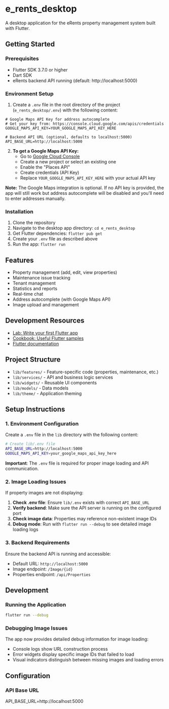 # e_rents_desktop

A desktop application for the eRents property management system built with Flutter.

## Getting Started

### Prerequisites
- Flutter SDK 3.7.0 or higher
- Dart SDK 
- eRents backend API running (default: http://localhost:5000)

### Environment Setup

1. Create a `.env` file in the root directory of the project (`e_rents_desktop/.env`) with the following content:

```
# Google Maps API Key for address autocomplete
# Get your key from: https://console.cloud.google.com/apis/credentials
GOOGLE_MAPS_API_KEY=YOUR_GOOGLE_MAPS_API_KEY_HERE

# Backend API URL (optional, defaults to localhost:5000)
API_BASE_URL=http://localhost:5000
```

2. **To get a Google Maps API Key:**
   - Go to [Google Cloud Console](https://console.cloud.google.com/apis/credentials)
   - Create a new project or select an existing one
   - Enable the "Places API" 
   - Create credentials (API Key)
   - Replace `YOUR_GOOGLE_MAPS_API_KEY_HERE` with your actual API key

**Note:** The Google Maps integration is optional. If no API key is provided, the app will still work but address autocomplete will be disabled and you'll need to enter addresses manually.

### Installation

1. Clone the repository
2. Navigate to the desktop app directory: `cd e_rents_desktop`
3. Get Flutter dependencies: `flutter pub get`
4. Create your `.env` file as described above
5. Run the app: `flutter run`

## Features

- Property management (add, edit, view properties)
- Maintenance issue tracking
- Tenant management
- Statistics and reports
- Real-time chat
- Address autocomplete (with Google Maps API)
- Image upload and management

## Development Resources

- [Lab: Write your first Flutter app](https://docs.flutter.dev/get-started/codelab)
- [Cookbook: Useful Flutter samples](https://docs.flutter.dev/cookbook)
- [Flutter documentation](https://docs.flutter.dev/)

## Project Structure

- `lib/features/` - Feature-specific code (properties, maintenance, etc.)
- `lib/services/` - API and business logic services  
- `lib/widgets/` - Reusable UI components
- `lib/models/` - Data models
- `lib/theme/` - Application theming

## Setup Instructions

### 1. Environment Configuration

Create a `.env` file in the `lib` directory with the following content:

```bash
# Create lib/.env file
API_BASE_URL=http://localhost:5000
GOOGLE_MAPS_API_KEY=your_google_maps_api_key_here
```

**Important**: The `.env` file is required for proper image loading and API communication.

### 2. Image Loading Issues

If property images are not displaying:

1. **Check .env file**: Ensure `lib/.env` exists with correct `API_BASE_URL`
2. **Verify backend**: Make sure the API server is running on the configured port
3. **Check image data**: Properties may reference non-existent image IDs
4. **Debug mode**: Run with `flutter run --debug` to see detailed image loading logs

### 3. Backend Requirements

Ensure the backend API is running and accessible:
- Default URL: `http://localhost:5000`
- Image endpoint: `/Image/{id}`
- Properties endpoint: `/api/Properties`

## Development

### Running the Application

```bash
flutter run --debug
```

### Debugging Image Issues

The app now provides detailed debug information for image loading:
- Console logs show URL construction process
- Error widgets display specific image IDs that failed to load
- Visual indicators distinguish between missing images and loading errors

## Configuration

### API Base URL
API_BASE_URL=http://localhost:5000
